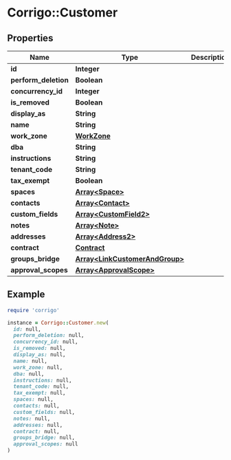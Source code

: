 # Corrigo::Customer

## Properties

| Name | Type | Description | Notes |
| ---- | ---- | ----------- | ----- |
| **id** | **Integer** |  | [optional] |
| **perform_deletion** | **Boolean** |  | [optional] |
| **concurrency_id** | **Integer** |  | [optional] |
| **is_removed** | **Boolean** |  | [optional] |
| **display_as** | **String** |  | [optional] |
| **name** | **String** |  | [optional] |
| **work_zone** | [**WorkZone**](WorkZone.md) |  | [optional] |
| **dba** | **String** |  | [optional] |
| **instructions** | **String** |  | [optional] |
| **tenant_code** | **String** |  | [optional] |
| **tax_exempt** | **Boolean** |  | [optional] |
| **spaces** | [**Array&lt;Space&gt;**](Space.md) |  | [optional] |
| **contacts** | [**Array&lt;Contact&gt;**](Contact.md) |  | [optional] |
| **custom_fields** | [**Array&lt;CustomField2&gt;**](CustomField2.md) |  | [optional] |
| **notes** | [**Array&lt;Note&gt;**](Note.md) |  | [optional] |
| **addresses** | [**Array&lt;Address2&gt;**](Address2.md) |  | [optional] |
| **contract** | [**Contract**](Contract.md) |  | [optional] |
| **groups_bridge** | [**Array&lt;LinkCustomerAndGroup&gt;**](LinkCustomerAndGroup.md) |  | [optional] |
| **approval_scopes** | [**Array&lt;ApprovalScope&gt;**](ApprovalScope.md) |  | [optional] |

## Example

```ruby
require 'corrigo'

instance = Corrigo::Customer.new(
  id: null,
  perform_deletion: null,
  concurrency_id: null,
  is_removed: null,
  display_as: null,
  name: null,
  work_zone: null,
  dba: null,
  instructions: null,
  tenant_code: null,
  tax_exempt: null,
  spaces: null,
  contacts: null,
  custom_fields: null,
  notes: null,
  addresses: null,
  contract: null,
  groups_bridge: null,
  approval_scopes: null
)
```


